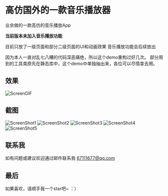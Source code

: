 # 高仿国外的一款音乐播放器

业余做的一款高仿的音乐播放App

**当前版本未加入音乐播放功能**

目前只放了一级页面和部分二级页面的UI和动画效果
音乐播放功能会后续放出

因为本人一直对乱七八糟的代码深恶痛绝，所以这个demo重构过好几次。
部分用到的工具类原先在静态库中，这个demo中单独抽出来，各位可以尽情拿去用。

## 效果

<img src="https://github.com/huanxsd/AWA/blob/master/ScreenShot/ScreenGIF.gif" alt="ScreenGIF" title="ScreenGIF">

## 截图

<img src="https://github.com/huanxsd/AWA/blob/master/ScreenShot/ScreenShot1.png" alt="ScreenShot1" title="ScreenShot1">
<img src="https://github.com/huanxsd/AWA/blob/master/ScreenShot/ScreenShot2.png" alt="ScreenShot2" title="ScreenShot2">
<img src="https://github.com/huanxsd/AWA/blob/master/ScreenShot/ScreenShot2.png" alt="ScreenShot3" title="ScreenShot3">
<img src="https://github.com/huanxsd/AWA/blob/master/ScreenShot/ScreenShot2.png" alt="ScreenShot4" title="ScreenShot4">
<img src="https://github.com/huanxsd/AWA/blob/master/ScreenShot/ScreenShot2.png" alt="ScreenShot5" title="ScreenShot5">

## 联系我

如有问题或建议欢迎通过邮件联系我
67111677@qq.com

## 最后

如果喜欢，请顺手我一个star吧~  ：）